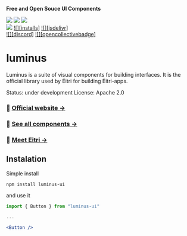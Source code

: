 **Free and Open Souce UI Components**

[![][version]](https://www.npmjs.com/package/luminus)
[![][commit]](https://github.com/tag/eitri-tech)
[![][license]](https://github.com/tag/eitri-tech/blob/master/LICENSE)  
[![][stars]](https://github.com/tag/eitri-tech)
[![][installs]](https://www.npmjs.com/package/luminus)
[![][jsdelivr]](https://cdn.jsdelivr.net/npm/luminus/dist/full.min.css)  
[![][discord]](https://eitri.tech/discord/)
[![][opencollectivebadge]](https://opencollective.com/luminus)

# luminus

Luminus is a suite of visual components for building interfaces. It is the official library used by Eitri for building Eitri-apps.

Status: under development
License: Apache 2.0

### 📌 [Official website →](https://eitri.tech/)

### 📌 [See all components →](https://eitri.tech/components/)

### 📌 [Meet Eitri →](https://docs.eitri.tech/en/)

<!-- Animated Gif -->

<!-- Link to demo -->

## Instalation


Simple install

```
npm install luminus-ui
```
and use it

```jsx
import { Button } from "luminus-ui"

...

<Button />

```

[version]: https://badgen.net/github/tag/eitri-tech/luminus-2?label=Version&color=1AD1A5
[commit]: https://badgen.net/github/last-commit/tag/eitri-tech?label=Last%20commit&color=1AD1A5
[license]: https://badgen.net/github/license/tag/eitri-tech?label=License&color=1AD1A5
[stars]: https://badgen.net/github/stars/tag/eitri-tech?label=GitHub%20stars&color=1AD1A5
[docs-url]: https://docs.eitri.tech/en/
<!-- [contribute]: https://github.com/tag/eitri-tech/blob/master/.github/CONTRIBUTING.md -->
<!-- [contributors_img]: https://contrib.rocks/image?repo=tag/eitri-tech&columns=25&anon=1&max=300 -->
<!-- [contributors]: https://github.com/tag/eitri-tech/graphs/contributors -->
